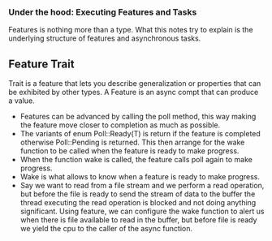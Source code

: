 ### Under the hood: Executing Features and Tasks

Features is nothing more than a type. What this notes try to explain is the underlying structure of features and asynchronous tasks.

## Feature Trait

Trait is a feature that lets you describe generalization or properties that can be exhibited by other types. A Feature is an async compt that can produce a value.

- Features can be advanced by calling the poll method, this way making the feature move closer to completion as much as possible.
- The variants of enum Poll::Ready(T) is return if the feature is completed otherwise Poll::Pending is returned. This then arrange for the wake function to be called when the feature is ready to make progress.
- When the function wake is called, the feature calls poll again to make progress.
- Wake is what allows to know when a feature is ready to make progress.
- Say we want to read from a file stream and we perform a read operation, but before the file is ready to send the stream of data to the buffer the thread executing the read operation is blocked and not doing anything significant. Using feature, we can configure the wake function to alert us when there is file available to read in the buffer, but before file is ready we yield the cpu to the caller of the async function.